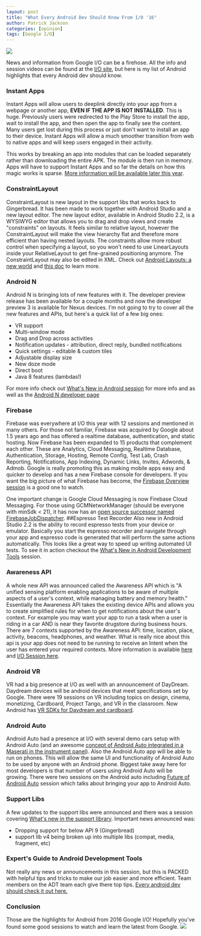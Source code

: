 ```yaml
---
layout: post
title: "What Every Android Dev Should Know From I/O '16"
author: Patrick Jackson
categories: [opinion]
tags: [Google I/O]
---
```


![](https://storage.googleapis.com/fflog/IO_2016_keynote_sm.png)

News and information from Google I/O can be a firehose.  All the info and session videos can be found at the [I/O site](https://events.google.com/io2016/), but here is my list of Android highlights that every Android dev should know.<!--more-->

### Instant Apps
Instant Apps will allow users to deeplink directly into your app from a webpage or another app, __EVEN IF THE APP IS NOT INSTALLED__.  This is huge.  Previously users were redirected to the Play Store to install the app, wait to install the app, and then open the app to finally see the content.  Many users get lost during this process or just don't want to install an app to their device.  Instant Apps will allow a much smoother transition from web to native apps and will keep users engaged in their activity.  

This works by breaking an app into modules that can be loaded separately rather than downloading the entire APK.  The module is then run in memory.  Apps will have to support Instant Apps and so far the details on how this magic works is sparse.  [More information will be available later this year](https://developer.android.com/topic/instant-apps/index.html).

### ConstraintLayout

ConstraintLayout is new layout in the support libs that works back to Gingerbread.  It has been made to work together with Android Studio and a new layout editor.  The new layout editor, available in Android Studio 2.2, is a WYSIWYG editor that allows you to drag and drop views and create "constraints" on layouts.  It feels similar to relative layout, however the ConstraintLayout will make the view hierarchy flat and therefore more efficient than having nested layouts.  The constraints allow more robust control when specifying a layout, so you won't need to use LinearLayouts inside your RelativeLayout to get fine-grained positioning anymore. The ConstraintLayout may also be edited in XML.  Check out [Android Layouts: a new world](https://www.youtube.com/watch?v=sO9aX87hq9c&list=PLOU2XLYxmsILe6_eGvDN3GyiodoV3qNSC&index=88) and [this doc](http://tools.android.com/tech-docs/layout-editor) to learn more.

### Android N
Android N is bringing lots of new features with it. The developer preview release has been available for a couple months and now the developer preview 3 is available for Nexus devices. I'm not going to try to cover all the new features and APIs, but here's a quick list of a few big ones:

* VR support
* Multi-window mode
* Drag and Drop across activities
* Notification updates - attribution, direct reply, bundled notifications
* Quick settings - editable & custom tiles
* Adjustable display size
* New doze mode
* Direct boot
* Java 8 features (lambdas!)

For more info check out [What's New in Android session](https://www.youtube.com/watch?v=B08iLAtS3AQ&index=4&list=PLOU2XLYxmsILe6_eGvDN3GyiodoV3qNSC) for more info and as well as the [Android N developer page](https://developer.android.com/preview/index.html?gclid=Cj0KEQjw94-6BRDkk568hcyg3-YBEiQAnmuwklrOhBQMXmGpwd9YVAOCq5FIW8GcnZW-5FBPzOMDKnQaAqno8P8HAQ)

### Firebase
Firebase was everywhere at I/O this year with 12 sessions and mentioned in many others.  For those not familiar, Firebase was acquired by Google about 1.5 years ago and has offered a realtime database, authentication, and static hosting.  Now Firebase has been expanded to 15 products that complement each other.  These are Analytics, Cloud Messaging, Realtime Database, Authentication, Storage, Hosting, Remote Config, Test Lab, Crash Reporting, Notifications,  App Indexing, Dynamic Links, Invites, Adwords, & Admob.  Google is really promoting this as making mobile apps easy and quicker to develop and has a new Firebase console for developers.  If you want the big picture of what Firebase has become, the [Firebase Overview session](https://www.youtube.com/watch?v=tb2GZ3Bh4p8&list=PLOU2XLYxmsILe6_eGvDN3GyiodoV3qNSC&index=32) is a good one to watch.

One important change is Google Cloud Messaging is now Firebase Cloud Messaging.  For those using GCMNetworkManager (should be everyone with minSdk < 21), it has now has an [open source successor named FirebaseJobDispatcher](https://github.com/firebase/firebase-jobdispatcher-android). 
##Espresso Test Recorder
Also new in Android Studio 2.2 is the ability to record espresso tests from your device or emulator.  Basically you start the espresso recorder and navigate through your app and espresso code is generated that will perform the same actions automatically.  This looks like a great way to speed up writing automated UI tests.  To see it in action checkout the [What's New in Android Development Tools](https://youtu.be/csaXml4xtN8?t=1349) session.

### Awareness API
A whole new API was announced called the Awareness API which is "A unified sensing platform enabling applications to be aware of multiple aspects of a user's context, while managing battery and memory health."  Essentially the Awareness API takes the existing device APIs and allows you to create simplified rules for when to get notifications about the user's context.  For example you may want your app to run a task when a user is riding in a car AND is near they favorite drugstore during business hours.  There are 7 contexts supported by the Awareness API: time, location, place, activity, beacons, headphones, and weather.  What is really nice about this api is your app does not need to be running to receive an Intent when the user has entered your required contexts.  More information is available [here](https://developers.google.com/awareness/) and [I/O Session here](https://www.youtube.com/watch?v=37ia7S4Lsv4&index=12&list=PLOU2XLYxmsILe6_eGvDN3GyiodoV3qNSC).

### Android VR
VR had a big presence at I/O as well with an announcement of DayDream. Daydream devices will be android devices that meet specifications set by Google.  There were 19 sessions on VR including topics on design, cinema, monetizing, Cardboard, Project Tango, and VR in the classroom.  Now Android has [VR SDKs for Daydream and cardboard](https://developers.google.com/vr/). 
	
### Android Auto
Android Auto had a presence at I/O with several demo cars setup with Android Auto (and an awesome [concept of Android Auto integrated in a Maserati in the instrument panel](http://www.gizmodo.com.au/2016/05/google-turned-a-maserati-into-an-android-car/)).  Also the Android Auto app will be able to run on phones.  This will allow the same UI and functionality of Android Auto to be used by anyone with an Android phone.  Biggest take away here for most developers is that number of users using Android Auto will be growing.  There were two sessions on the Android auto including [Future of Android Auto](https://www.youtube.com/watch?v=0Cv1EFhYU2M&index=28&list=PLOU2XLYxmsILe6_eGvDN3GyiodoV3qNSC) session which talks about bringing your app to Android Auto.

### Support Libs
A few updates to the support libs were announced and there was a session covering [What's new in the support library](https://www.youtube.com/watch?v=w45y_w4skKs&index=14&list=PLOU2XLYxmsILe6_eGvDN3GyiodoV3qNSC).  Important news announced was: 

* Dropping support for below API 9 (Gingerbread)
* support lib v4 being broken up into multiple libs (compat, media, fragment, etc)

### Expert's Guide to Android Development Tools
Not really any news or announcements in this session, but this is PACKED with helpful tips and tricks to make our job easier and more efficient.  Team members on the ADT team each give there top tips.  [Every android dev should check it out here.](https://www.youtube.com/watch?v=hHnTIMjd1Y8)

### Conclusion
Those are the highlights for Android from 2016 Google I/O!  Hopefully you've found some good sessions to watch and learn the latest from Google.
![](https://storage.googleapis.com/fflog/IO_2016_logo.png)
